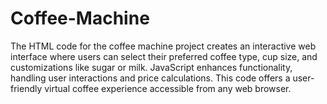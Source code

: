 # Coffee-Machine
The HTML code for the coffee machine project creates an interactive web interface where users can select their preferred coffee type, cup size, and customizations like sugar or milk. JavaScript enhances functionality, handling user interactions and price calculations. This code offers a user-friendly virtual coffee experience accessible from any web browser.
